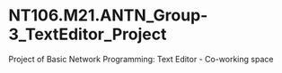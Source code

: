 # NT106.M21.ANTN_Group-3_TextEditor_Project
Project of Basic Network Programming: Text Editor  - Co-working space
